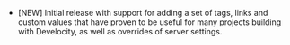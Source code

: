 - [NEW] Initial release with support for adding a set of tags, links and custom values that have proven to be useful for many projects building with Develocity, as well as overrides of server settings.
